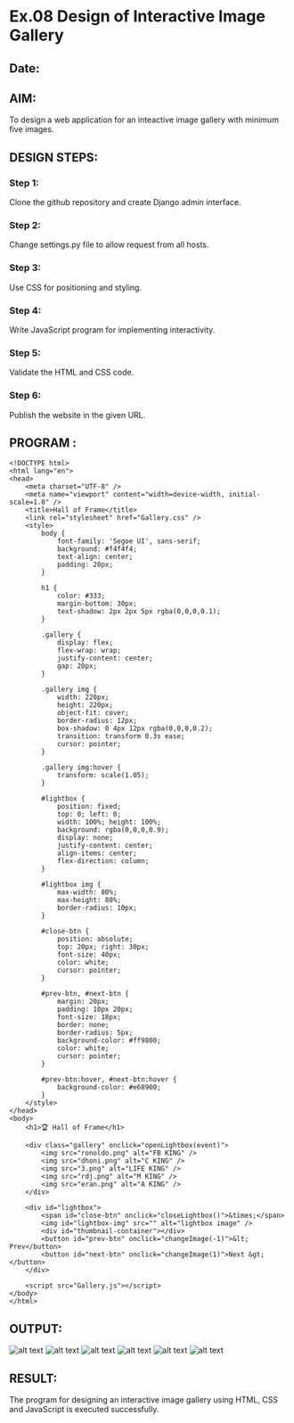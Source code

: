 # Ex.08 Design of Interactive Image Gallery
## Date:

## AIM:
To design a web application for an inteactive image gallery with minimum five images.

## DESIGN STEPS:

### Step 1:
Clone the github repository and create Django admin interface.

### Step 2:
Change settings.py file to allow request from all hosts.

### Step 3:
Use CSS for positioning and styling.

### Step 4:
Write JavaScript program for implementing interactivity.

### Step 5:
Validate the HTML and CSS code.

### Step 6:
Publish the website in the given URL.

## PROGRAM :
```
<!DOCTYPE html>
<html lang="en">
<head>
    <meta charset="UTF-8" />
    <meta name="viewport" content="width=device-width, initial-scale=1.0" />
    <title>Hall of Frame</title>
    <link rel="stylesheet" href="Gallery.css" />
    <style>
        body {
            font-family: 'Segoe UI', sans-serif;
            background: #f4f4f4;
            text-align: center;
            padding: 20px;
        }

        h1 {
            color: #333;
            margin-bottom: 30px;
            text-shadow: 2px 2px 5px rgba(0,0,0,0.1);
        }

        .gallery {
            display: flex;
            flex-wrap: wrap;
            justify-content: center;
            gap: 20px;
        }

        .gallery img {
            width: 220px;
            height: 220px;
            object-fit: cover;
            border-radius: 12px;
            box-shadow: 0 4px 12px rgba(0,0,0,0.2);
            transition: transform 0.3s ease;
            cursor: pointer;
        }

        .gallery img:hover {
            transform: scale(1.05);
        }

        #lightbox {
            position: fixed;
            top: 0; left: 0;
            width: 100%; height: 100%;
            background: rgba(0,0,0,0.9);
            display: none;
            justify-content: center;
            align-items: center;
            flex-direction: column;
        }

        #lightbox img {
            max-width: 80%;
            max-height: 80%;
            border-radius: 10px;
        }

        #close-btn {
            position: absolute;
            top: 20px; right: 30px;
            font-size: 40px;
            color: white;
            cursor: pointer;
        }

        #prev-btn, #next-btn {
            margin: 20px;
            padding: 10px 20px;
            font-size: 18px;
            border: none;
            border-radius: 5px;
            background-color: #ff9800;
            color: white;
            cursor: pointer;
        }

        #prev-btn:hover, #next-btn:hover {
            background-color: #e68900;
        }
    </style>
</head>
<body>
    <h1>🏆 Hall of Frame</h1>

    <div class="gallery" onclick="openLightbox(event)">
        <img src="ronoldo.png" alt="FB KING" />
        <img src="dhoni.png" alt="C KING" />
        <img src="3.png" alt="LIFE KING" />
        <img src="rdj.png" alt="M KING" />
        <img src="eran.png" alt="A KING" />
    </div>

    <div id="lightbox">
        <span id="close-btn" onclick="closeLightbox()">&times;</span>
        <img id="lightbox-img" src="" alt="lightbox image" />
        <div id="thumbnail-container"></div>
        <button id="prev-btn" onclick="changeImage(-1)">&lt; Prev</button>
        <button id="next-btn" onclick="changeImage(1)">Next &gt;</button>
    </div>

    <script src="Gallery.js"></script>
</body>
</html>

```
## OUTPUT:
![alt text](image.png)
![alt text](image-1.png)
![alt text](image-2.png)
![alt text](image-3.png)
![alt text](image-4.png)
![alt text](image-5.png)
## RESULT:
The program for designing an interactive image gallery using HTML, CSS and JavaScript is executed successfully.
